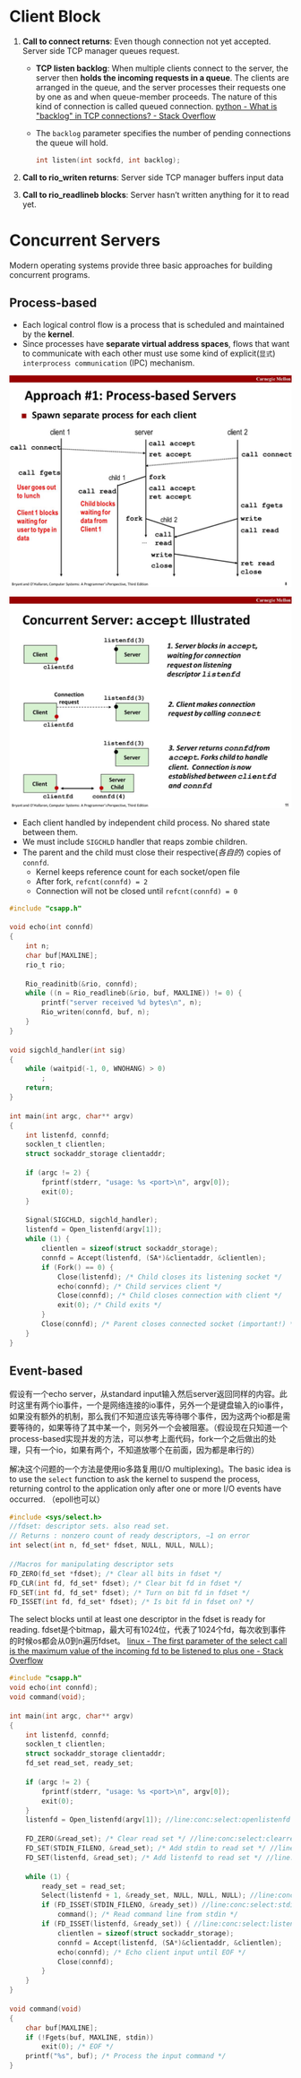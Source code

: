 # Client Block

1. **Call to connect returns**: Even though connection not  yet accepted. Server side TCP manager queues request.

   - **TCP  listen backlog**: When multiple clients connect to the server, the server then **holds the incoming requests in a queue**. The clients are arranged in the queue, and the server processes their requests one by one as and when queue-member proceeds. The nature of this kind of connection is called queued connection.
       [python - What is "backlog" in TCP connections? - Stack Overflow](https://stackoverflow.com/questions/36594400/what-is-backlog-in-tcp-connections)


   - The `backlog` parameter specifies the number of pending connections the queue will hold.

       ```c
       int listen(int sockfd, int backlog);
       ```

2. **Call to rio_writen returns**: Server side TCP manager  buffers input data

3. **Call to rio_readlineb blocks**: Server hasn’t written  anything for it to read yet.

# Concurrent Servers

Modern operating systems provide three basic approaches for building concurrent programs.

## Process-based

- Each logical control flow is a process that is scheduled and maintained by the **kernel**. 
- Since processes have **separate virtual address spaces**, flows that want to communicate with each other must use some kind of explicit(`显式`) `interprocess communication` (IPC) mechanism.

![23-concprog_8](CSAPP-23-Concurrent-Programming/23-concprog_8.JPG)

![23-concprog_11](CSAPP-23-Concurrent-Programming/23-concprog_11.JPG)

- Each client handled by independent child process.  No shared state between them.
- We must include `SIGCHLD` handler that reaps zombie children.
- The parent and the child must close their respective(*各自的*) copies of `connfd`.
  - Kernel keeps reference count for each socket/open file
  - After fork, `refcnt(connfd) = 2`
  - Connection will not be closed until `refcnt(connfd) = 0`

```c
#include "csapp.h"

void echo(int connfd)
{
    int n;
    char buf[MAXLINE];
    rio_t rio;

    Rio_readinitb(&rio, connfd);
    while ((n = Rio_readlineb(&rio, buf, MAXLINE)) != 0) {
        printf("server received %d bytes\n", n);
        Rio_writen(connfd, buf, n);
    }
}

void sigchld_handler(int sig)
{
    while (waitpid(-1, 0, WNOHANG) > 0)
        ;
    return;
}

int main(int argc, char** argv)
{
    int listenfd, connfd;
    socklen_t clientlen;
    struct sockaddr_storage clientaddr;

    if (argc != 2) {
        fprintf(stderr, "usage: %s <port>\n", argv[0]);
        exit(0);
    }

    Signal(SIGCHLD, sigchld_handler);
    listenfd = Open_listenfd(argv[1]);
    while (1) {
        clientlen = sizeof(struct sockaddr_storage);
        connfd = Accept(listenfd, (SA*)&clientaddr, &clientlen);
        if (Fork() == 0) {
            Close(listenfd); /* Child closes its listening socket */
            echo(connfd); /* Child services client */
            Close(connfd); /* Child closes connection with client */
            exit(0); /* Child exits */
        }
        Close(connfd); /* Parent closes connected socket (important!) */
    }
}
```

## Event-based

假设有一个echo server，从standard input输入然后server返回同样的内容。此时这里有两个io事件，一个是网络连接的io事件，另外一个是键盘输入的io事件，如果没有额外的机制，那么我们不知道应该先等待哪个事件，因为这两个io都是需要等待的，如果等待了其中某一个，则另外一个会被阻塞。（假设现在只知道一个process-based实现并发的方法，可以参考上面代码，fork一个之后做出的处理，只有一个io，如果有两个，不知道放哪个在前面，因为都是串行的）

解决这个问题的一个方法是使用io多路复用(I/O multiplexing)。The basic idea is to use the `select` function to ask the kernel to suspend the process, returning control to the application only after one or more I/O events have occurred. （epoll也可以）

```c
#include <sys/select.h>
//fdset: descriptor sets. also read set.
// Returns : nonzero count of ready descriptors, −1 on error
int select(int n, fd_set* fdset, NULL, NULL, NULL);

//Macros for manipulating descriptor sets
FD_ZERO(fd_set *fdset); /* Clear all bits in fdset */
FD_CLR(int fd, fd_set* fdset); /* Clear bit fd in fdset */
FD_SET(int fd, fd_set* fdset); /* Turn on bit fd in fdset */
FD_ISSET(int fd, fd_set* fdset); /* Is bit fd in fdset on? */
```

The select blocks until at least one descriptor in the fdset is ready for reading. fdset是个bitmap，最大可有1024位，代表了1024个fd，每次收到事件的时候os都会从0到n遍历fdset。
[linux - The first parameter of the select call is the maximum value of the incoming fd to be listened to plus one - Stack Overflow](https://stackoverflow.com/questions/49604626/the-first-parameter-of-the-select-call-is-the-maximum-value-of-the-incoming-fd-t)

```c
#include "csapp.h"
void echo(int connfd);
void command(void);

int main(int argc, char** argv)
{
    int listenfd, connfd;
    socklen_t clientlen;
    struct sockaddr_storage clientaddr;
    fd_set read_set, ready_set;

    if (argc != 2) {
        fprintf(stderr, "usage: %s <port>\n", argv[0]);
        exit(0);
    }
    listenfd = Open_listenfd(argv[1]); //line:conc:select:openlistenfd

    FD_ZERO(&read_set); /* Clear read set */ //line:conc:select:clearreadset
    FD_SET(STDIN_FILENO, &read_set); /* Add stdin to read set */ //line:conc:select:addstdin
    FD_SET(listenfd, &read_set); /* Add listenfd to read set */ //line:conc:select:addlistenfd

    while (1) {
        ready_set = read_set;
        Select(listenfd + 1, &ready_set, NULL, NULL, NULL); //line:conc:select:select
        if (FD_ISSET(STDIN_FILENO, &ready_set)) //line:conc:select:stdinready
            command(); /* Read command line from stdin */
        if (FD_ISSET(listenfd, &ready_set)) { //line:conc:select:listenfdready
            clientlen = sizeof(struct sockaddr_storage);
            connfd = Accept(listenfd, (SA*)&clientaddr, &clientlen);
            echo(connfd); /* Echo client input until EOF */
            Close(connfd);
        }
    }
}

void command(void)
{
    char buf[MAXLINE];
    if (!Fgets(buf, MAXLINE, stdin))
        exit(0); /* EOF */
    printf("%s", buf); /* Process the input command */
}
```

